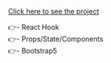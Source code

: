 [Click here to see the project](https://reviews-project-with-react-roan.vercel.app/)

👉- React Hook <br>
👉- Props/State/Components <br>
👉- Bootstrap5 <br>


